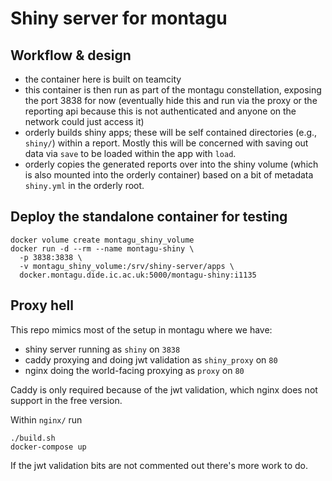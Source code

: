 # Shiny server for montagu

## Workflow & design

* the container here is built on teamcity
* this container is then run as part of the montagu constellation, exposing the port 3838 for now (eventually hide this and run via the proxy or the reporting api because this is not authenticated and anyone on the network could just access it)
* orderly builds shiny apps; these will be self contained directories (e.g., `shiny/`) within a report.  Mostly this will be concerned with saving out data via `save` to be loaded within the app with `load`.
* orderly copies the generated reports over into the shiny volume (which is also mounted into the orderly container) based on a bit of metadata `shiny.yml` in the orderly root.

## Deploy the standalone container for testing

```
docker volume create montagu_shiny_volume
docker run -d --rm --name montagu-shiny \
  -p 3838:3838 \
  -v montagu_shiny_volume:/srv/shiny-server/apps \
  docker.montagu.dide.ic.ac.uk:5000/montagu-shiny:i1135
```

## Proxy hell

This repo mimics most of the setup in montagu where we have:

* shiny server running as `shiny` on `3838`
* caddy proxying and doing jwt validation as `shiny_proxy` on `80`
* nginx doing the world-facing proxying as `proxy` on `80`

Caddy is only required because of the jwt validation, which nginx does not support in the free version.

Within `nginx/` run

```
./build.sh
docker-compose up
```

If the jwt validation bits are not commented out there's more work to do.
